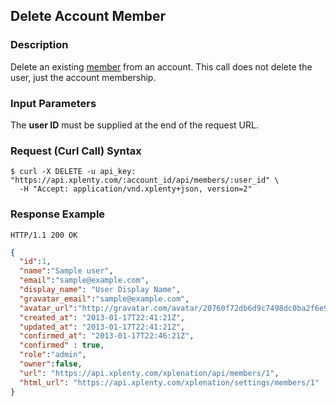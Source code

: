 ## Delete Account Member

### Description
Delete an existing [member](https://github.com/xplenty/xplenty-api-doc-v2/blob/master/resources/member.md) from an account. This call does not delete the user, just the account membership.

### Input Parameters
The **user ID** must be supplied at the end of the request URL.

### Request (Curl Call) Syntax
```shell
$ curl -X DELETE -u api_key: "https://api.xplenty.com/:account_id/api/members/:user_id" \
  -H "Accept: application/vnd.xplenty+json, version=2"
```

### Response Example
```HTTP
HTTP/1.1 200 OK
```

```json
{
  "id":1,
  "name":"Sample user",
  "email":"sample@example.com",
  "display_name": "User Display Name",
  "gravatar_email":"sample@example.com",
  "avatar_url":"http://gravatar.com/avatar/20760f72db6d9c7498dc0ba2f6e95fba.png?d=retro&s=140",
  "created_at": "2013-01-17T22:41:21Z",
  "updated_at": "2013-01-17T22:41:21Z",
  "confirmed_at": "2013-01-17T22:46:21Z",
  "confirmed" : true,
  "role":"admin",
  "owner":false,
  "url": "https://api.xplenty.com/xplenation/api/members/1",
  "html_url": "https://api.xplenty.com/xplenation/settings/members/1"
}
```
